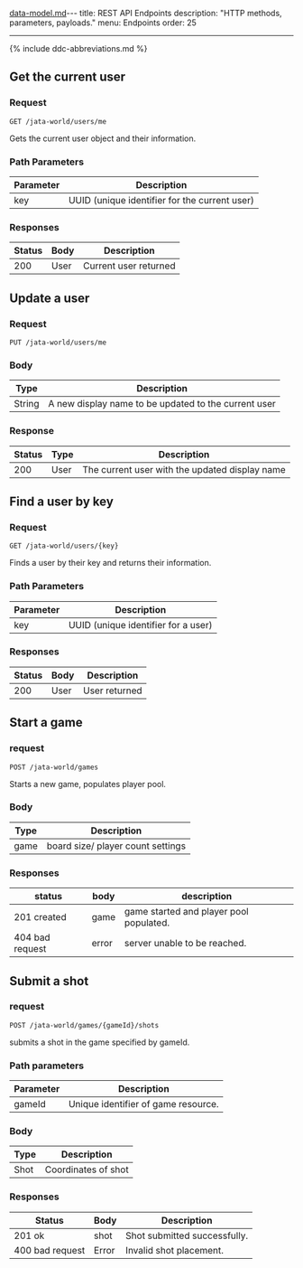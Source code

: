 [data-model.md](data-model.md)---
title: REST API Endpoints
description: "HTTP methods, parameters, payloads."
menu: Endpoints
order: 25

---

{% include ddc-abbreviations.md %}

## Get the current user

### Request

`GET /jata-world/users/me`

Gets the current user object and their information.

### Path Parameters

| Parameter | Description                                   |
|-----------|-----------------------------------------------|
| key       | UUID (unique identifier for the current user) |


### Responses

| Status | Body | Description           |
|--------|------|-----------------------|
| 200    | User | Current user returned |

## Update a user

### Request

`PUT /jata-world/users/me`

### Body

| Type   | Description                                          |
|--------|------------------------------------------------------|
| String | A new display name to be updated to the current user |

### Response

| Status | Type | Description                                    |
|--------|------|------------------------------------------------|
| 200    | User | The current user with the updated display name |

## Find a user by key

### Request

`GET /jata-world/users/{key}`

Finds a user by their key and returns their information.

### Path Parameters

| Parameter | Description                         |
|-----------|-------------------------------------|
| key       | UUID (unique identifier for a user) |


### Responses

| Status | Body | Description   |
|--------|------|---------------|
| 200    | User | User returned |



## Start a game

### request

`POST /jata-world/games`

Starts a new game, populates player pool.


### Body

| Type 	| Description                       	|
|------	|-----------------------------------	|
| game 	| board size/ player count settings 	|


### Responses

| status          	| body  	| description                             	|
|-----------------	|-------	|-----------------------------------------	|
| 201 created     	| game  	| game started and player pool populated. 	|
| 404 bad request 	| error 	| server unable to be reached.            	|


## Submit a shot 

### request 

`POST /jata-world/games/{gameId}/shots`

submits a shot in the game specified by gameId.


### Path parameters

| Parameter 	| Description                         	|
|-----------	|-------------------------------------	|
| gameId    	| Unique identifier of game resource. 	|


### Body

| Type 	| Description         	|
|------	|---------------------	|
| Shot 	| Coordinates of shot 	|


### Responses 

| Status          	| Body  	| Description                  	|
|-----------------	|-------	|------------------------------	|
| 201 ok          	| shot  	| Shot submitted successfully. 	|
| 400 bad request 	| Error 	| Invalid shot placement.      	|

